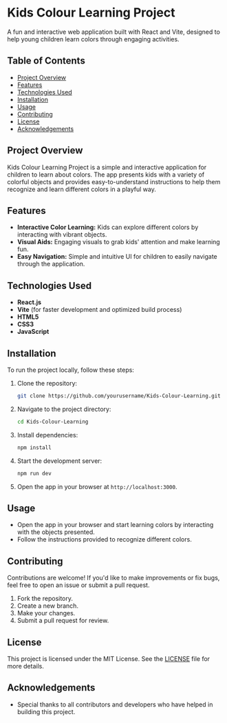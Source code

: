 # Kids Colour Learning Project

A fun and interactive web application built with React and Vite, designed to help young children learn colors through engaging activities.

## Table of Contents
- [Project Overview](#project-overview)
- [Features](#features)
- [Technologies Used](#technologies-used)
- [Installation](#installation)
- [Usage](#usage)
- [Contributing](#contributing)
- [License](#license)
- [Acknowledgements](#acknowledgements)

## Project Overview

Kids Colour Learning Project is a simple and interactive application for children to learn about colors. The app presents kids with a variety of colorful objects and provides easy-to-understand instructions to help them recognize and learn different colors in a playful way.

## Features

- **Interactive Color Learning:** Kids can explore different colors by interacting with vibrant objects.
- **Visual Aids:** Engaging visuals to grab kids' attention and make learning fun.
- **Easy Navigation:** Simple and intuitive UI for children to easily navigate through the application.
  
## Technologies Used

- **React.js**
- **Vite** (for faster development and optimized build process)
- **HTML5**
- **CSS3**
- **JavaScript**

## Installation

To run the project locally, follow these steps:

1. Clone the repository:
    ```bash
    git clone https://github.com/yourusername/Kids-Colour-Learning.git
    ```
2. Navigate to the project directory:
    ```bash
    cd Kids-Colour-Learning
    ```
3. Install dependencies:
    ```bash
    npm install
    ```
4. Start the development server:
    ```bash
    npm run dev
    ```
5. Open the app in your browser at `http://localhost:3000`.

## Usage

- Open the app in your browser and start learning colors by interacting with the objects presented.
- Follow the instructions provided to recognize different colors.

## Contributing

Contributions are welcome! If you'd like to make improvements or fix bugs, feel free to open an issue or submit a pull request.

1. Fork the repository.
2. Create a new branch.
3. Make your changes.
4. Submit a pull request for review.

## License

This project is licensed under the MIT License. See the [LICENSE](LICENSE) file for more details.

## Acknowledgements

- Special thanks to all contributors and developers who have helped in building this project.
